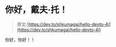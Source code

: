 # 你好，戴夫·托！

> 原文:[https://dev.to/shkumagai/hello-devto-4j](https://dev.to/shkumagai/hello-devto-4j)

你好，你好！！